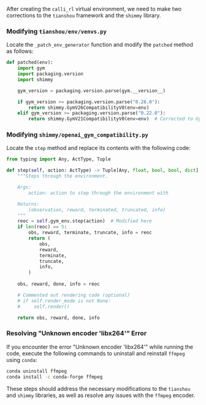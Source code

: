 After creating the `calli_rl` virtual environment, we need to make two corrections to the `tianshou` framework and the `shimmy` library.

### Modifying `tianshou/env/venvs.py`

Locate the `_patch_env_generator` function and modify the `patched` method as follows:


```python
def patched(env):
    import gym
    import packaging.version
    import shimmy

    gym_version = packaging.version.parse(gym.__version__)

    if gym_version >= packaging.version.parse("0.26.0"):
        return shimmy.GymV26CompatibilityV0(env=env)
    elif gym_version >= packaging.version.parse("0.22.0"):
        return shimmy.GymV21CompatibilityV0(env=env)  # Corrected to GymV21CompatibilityV0
```
### Modifying `shimmy/openai_gym_compatibility.py`

Locate the `step` method and replace its contents with the following code:


```python
from typing import Any, ActType, Tuple

def step(self, action: ActType) -> Tuple[Any, float, bool, bool, dict]:
    """Steps through the environment.

    Args:
        action: action to step through the environment with

    Returns:
        (observation, reward, terminated, truncated, info)
    """
    reoc = self.gym_env.step(action)  # Modified here
    if len(reoc) == 5:
        obs, reward, terminate, truncate, info = reoc
        return (
            obs,
            reward,
            terminate,
            truncate,
            info,
        )
    
    obs, reward, done, info = reoc

    # Commented out rendering code (optional)
    # if self.render_mode is not None:
    #     self.render()

    return obs, reward, done, info
```
### Resolving "Unknown encoder 'libx264'" Error

If you encounter the error "Unknown encoder 'libx264'" while running the code, execute the following commands to uninstall and reinstall `ffmpeg` using `conda`:


```bash
conda uninstall ffmpeg
conda install -c conda-forge ffmpeg
```
These steps should address the necessary modifications to the `tianshou` and `shimmy` libraries, as well as resolve any issues with the `ffmpeg` encoder.
